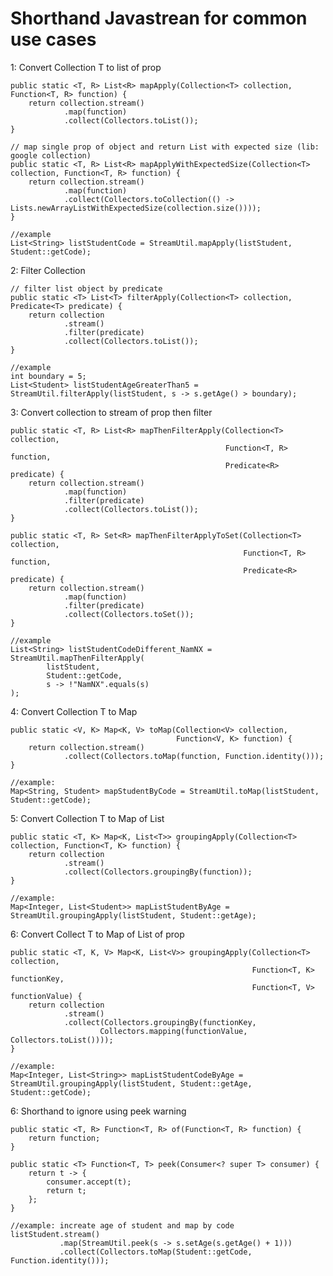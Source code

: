 # Shorthand Javastrean for common use cases 

1: Convert Collection T to list of prop

    public static <T, R> List<R> mapApply(Collection<T> collection, Function<T, R> function) {
        return collection.stream()
                .map(function)
                .collect(Collectors.toList());
    }

    // map single prop of object and return List with expected size (lib: google collection)
    public static <T, R> List<R> mapApplyWithExpectedSize(Collection<T> collection, Function<T, R> function) {
        return collection.stream()
                .map(function)
                .collect(Collectors.toCollection(() -> Lists.newArrayListWithExpectedSize(collection.size())));
    }

    //example
    List<String> listStudentCode = StreamUtil.mapApply(listStudent, Student::getCode);


2: Filter Collection

    // filter list object by predicate
    public static <T> List<T> filterApply(Collection<T> collection, Predicate<T> predicate) {
        return collection
                .stream()
                .filter(predicate)
                .collect(Collectors.toList());
    }

    //example
    int boundary = 5;
    List<Student> listStudentAgeGreaterThan5 = StreamUtil.filterApply(listStudent, s -> s.getAge() > boundary);


3: Convert collection to stream of prop then filter

    public static <T, R> List<R> mapThenFilterApply(Collection<T> collection,
                                                    Function<T, R> function,
                                                    Predicate<R> predicate) {
        return collection.stream()
                .map(function)
                .filter(predicate)
                .collect(Collectors.toList());
    }

    public static <T, R> Set<R> mapThenFilterApplyToSet(Collection<T> collection,
                                                        Function<T, R> function,
                                                        Predicate<R> predicate) {
        return collection.stream()
                .map(function)
                .filter(predicate)
                .collect(Collectors.toSet());
    }
    
    //example
    List<String> listStudentCodeDifferent_NamNX = StreamUtil.mapThenFilterApply(
            listStudent,
            Student::getCode,
            s -> !"NamNX".equals(s)
    );


4: Convert Collection T to Map

    public static <V, K> Map<K, V> toMap(Collection<V> collection,
                                         Function<V, K> function) {
        return collection.stream()
                .collect(Collectors.toMap(function, Function.identity()));
    }
    
    //example: 
    Map<String, Student> mapStudentByCode = StreamUtil.toMap(listStudent, Student::getCode);

5: Convert Collection T to Map of List

    public static <T, K> Map<K, List<T>> groupingApply(Collection<T> collection, Function<T, K> function) {
        return collection
                .stream()
                .collect(Collectors.groupingBy(function));
    }

    //example:
    Map<Integer, List<Student>> mapListStudentByAge = StreamUtil.groupingApply(listStudent, Student::getAge);
    
6: Convert Collect T to Map of List of prop

    public static <T, K, V> Map<K, List<V>> groupingApply(Collection<T> collection,
                                                          Function<T, K> functionKey,
                                                          Function<T, V> functionValue) {
        return collection
                .stream()
                .collect(Collectors.groupingBy(functionKey,
                        Collectors.mapping(functionValue, Collectors.toList())));
    }
    
    //example:
    Map<Integer, List<String>> mapListStudentCodeByAge = StreamUtil.groupingApply(listStudent, Student::getAge, Student::getCode);

6: Shorthand to ignore using peek warning

    public static <T, R> Function<T, R> of(Function<T, R> function) {
        return function;
    }

    public static <T> Function<T, T> peek(Consumer<? super T> consumer) {
        return t -> {
            consumer.accept(t);
            return t;
        };
    }
    
    //example: increate age of student and map by code
    listStudent.stream()
               .map(StreamUtil.peek(s -> s.setAge(s.getAge() + 1)))
               .collect(Collectors.toMap(Student::getCode, Function.identity()));
            
            
